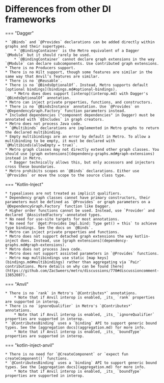 # Differences from other DI frameworks

=== "Dagger"

    * `@Binds` and `@Provides` declarations can be added directly within graphs and their supertypes.
        * `@BindingContainer` is the Metro equivalent of a Dagger `@Module` but it should rarely be used.
        * `@BindingContainer` cannot declare graph extensions in the way `@Module` can declare subcomponents. Use contributed graph extensions.
    * There is no Producers support.
    * There is no Hilt support, though some features are similar in the same way that Anvil’s features are similar.
    * There is no `@Reusable`.
    * There is no `@BindsOptionalOf`. Instead, Metro supports default [optional bindings](bindings.md#optional-bindings).
        * Metro does does support [interop](interop.md) with Dagger's `@BindsOptionalOf` annotation.
    * Metro can inject private properties, functions, and constructors.
    * There is no `@BindsInstance` annotation. Use `@Provides` on `@DependencyGraph.Factory` function parameters instead.
    * Included dependencies ("component dependencies" in Dagger) must be annotated with `@Includes` in graph creators.
    * Metro does not process Java code.
    * `@Multibinds` declarations are implemented in Metro graphs to return the declared multibinding.
    * Empty multibindings are an error by default in Metro. To allow a multibinding to be empty, it must be declared with `@Multibinds(allowEmpty = true)`.
    * Metro graph classes may not directly extend other graph classes. You should use [graph extensions](dependency-graphs.md#graph-extensions) instead in Metro.
      * Dagger technically allows this, but only accessors and injectors cross these boundaries.
    * Metro prohibits scopes on `@Binds` declarations. Either use `@Provides` or move the scope to the source class type.

=== "Kotlin-Inject"

    * typealiases are not treated as implicit qualifiers.
    * Dependency graph classes cannot have primary constructors, their parameters must be defined as `@Provides` or graph parameters on a `@DependencyGraph.Factory` function like Dagger.
    * Higher order functions cannot be used. Instead, use `Provider` and declared `@AssistedFactory`-annotated types.
    * No need for use-site targets for most annotations.
    * No need for `@get:Provides Impl.bind: Type get() = this` to achieve type bindings. See the docs on `@Binds`.
    * Metro can inject private properties and functions.
    * Metro does not support detached graph extensions the way kotlin-inject does. Instead, use [graph extensions](dependency-graphs.md#graph-extensions).
    * Metro does not process Java code.
    * Metro does not support assisted parameters in `@Provides` functions.
    - Metro map multibindings use static [map keys](bindings.md#multibindings) rather than aggregating via `Pair` contributions. More details on why can be found [here](https://github.com/ZacSweers/metro/discussions/770#discussioncomment-13852087).

=== "Anvil"

    * There is no `rank` in Metro's `@Contributes*` annotations.
        * Note that if Anvil interop is enabled, _its_ `rank` properties are supported in interop.
    * There is no `ignoreQualifier` in Metro's `@Contributes*` annotations.
        * Note that if Anvil interop is enabled, _its_ `ignoreQualifier` properties are supported in interop.
    * `@ContributesBinding` uses a `binding` API to support generic bound types. See the [aggregation docs](aggregation.md) for more info.
        * Note that if Anvil interop is enabled, _its_ `boundType` properties are supported in interop.

=== "kotlin-inject-anvil"

    * There is no need for `@CreateComponent` or `expect fun createComponent()` functions.
    * `@ContributesBinding` uses a `binding` API to support generic bound types. See the [aggregation docs](aggregation.md) for more info.
        * Note that if Anvil interop is enabled, _its_ `boundType` properties are supported in interop.
